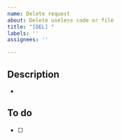 ```yaml
---
name: Delete request
about: Delete useless code or file
title: "[DEL] "
labels: ''
assignees: ''

---
```


## Description
- 


## To do
- [ ]
